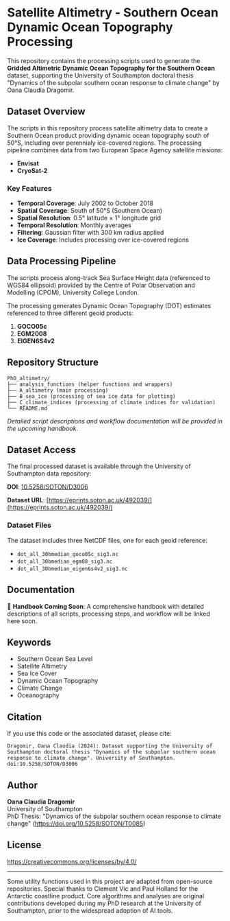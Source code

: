 # Satellite Altimetry - Southern Ocean Dynamic Ocean Topography Processing

This repository contains the processing scripts used to generate the **Gridded Altimetric Dynamic Ocean Topography for the Southern Ocean** dataset, supporting the University of Southampton doctoral thesis "Dynamics of the subpolar southern ocean response to climate change" by Oana Claudia Dragomir.

## Dataset Overview

The scripts in this repository process satellite altimetry data to create a Southern Ocean product providing dynamic ocean topography south of 50°S, including over perennialy ice-covered regions. The processing pipeline combines data from two European Space Agency satellite missions:

- **Envisat**
- **CryoSat-2**

### Key Features

- **Temporal Coverage**: July 2002 to October 2018
- **Spatial Coverage**: South of 50°S (Southern Ocean)
- **Spatial Resolution**: 0.5° latitude × 1° longitude grid
- **Temporal Resolution**: Monthly averages
- **Filtering**: Gaussian filter with 300 km radius applied
- **Ice Coverage**: Includes processing over ice-covered regions

## Data Processing Pipeline

The scripts process along-track Sea Surface Height data (referenced to WGS84 ellipsoid) provided by the Centre of Polar Observation and Modelling (CPOM), University College London.

The processing generates Dynamic Ocean Topography (DOT) estimates referenced to three different geoid products:

1. **GOCO05c**
2. **EGM2008** 
3. **EIGEN6S4v2** 

## Repository Structure

```
PhD_altimetry/
├── analysis_functions (helper functions and wrappers)
├── A_altimetry (main processing)
├── B_sea_ice (processing of sea ice data for plotting)
├── C_climate_indices (processing of climate indices for validation)
└── README.md
```

*Detailed script descriptions and workflow documentation will be provided in the upcoming handbook.*

## Dataset Access

The final processed dataset is available through the University of Southampton data repository:

**DOI**: [10.5258/SOTON/D3006](http://dx.doi.org/10.5258/SOTON/D3006)

**Dataset URL**: [https://eprints.soton.ac.uk/492039/](https://eprints.soton.ac.uk/492039/)

### Dataset Files

The dataset includes three NetCDF files, one for each geoid reference:
- `dot_all_30bmedian_goco05c_sig3.nc`
- `dot_all_30bmedian_egm08_sig3.nc`  
- `dot_all_30bmedian_eigen6s4v2_sig3.nc`

## Documentation

📖 **Handbook Coming Soon**: A comprehensive handbook with detailed descriptions of all scripts, processing steps, and workflow will be linked here soon.

## Keywords

- Southern Ocean Sea Level
- Satellite Altimetry
- Sea Ice Cover
- Dynamic Ocean Topography
- Climate Change
- Oceanography

## Citation

If you use this code or the associated dataset, please cite:

```
Dragomir, Oana Claudia (2024): Dataset supporting the University of Southampton doctoral thesis "Dynamics of the subpolar southern ocean response to climate change". University of Southampton. doi:10.5258/SOTON/D3006
```

## Author

**Oana Claudia Dragomir**  
University of Southampton  
PhD Thesis: "Dynamics of the subpolar southern ocean response to climate change" (https://doi.org/10.5258/SOTON/T0085)

## License

https://creativecommons.org/licenses/by/4.0/

---

Some utility functions used in this project are adapted from open-source repositories. Special thanks to Clement Vic and Paul Holland for the Antarctic coastline product. Core algorithms and analyses are original contributions developed during my PhD research at the University of Southampton, prior to the widespread adoption of AI tools.

